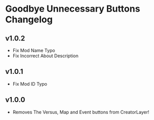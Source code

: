 # Goodbye Unnecessary Buttons Changelog
## v1.0.2
- Fix Mod Name Typo
- Fix Incorrect About Description
## v1.0.1
- Fix Mod ID Typo
## v1.0.0
- Removes The Versus, Map and Event buttons from CreatorLayer!